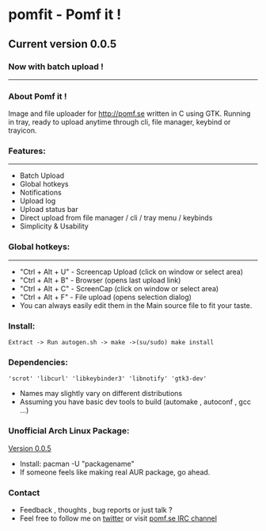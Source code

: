 # **pomfit - Pomf it !**
## Current version 0.0.5
### Now with batch upload !
------------------------
### About Pomf it !
Image and file uploader for http://pomf.se written in C using GTK.
Running in tray, ready to upload anytime through cli, file manager, keybind or trayicon.

### Features:
------------
* Batch Upload
* Global hotkeys
* Notifications
* Upload log
* Upload status bar
* Direct upload from file manager / cli / tray menu / keybinds
* Simplicity & Usability

### Global hotkeys:	
----------------
* "Ctrl + Alt + U" - Screencap Upload (click on window or select area)
* "Ctrl + Alt + B" - Browser (opens last upload link)
* "Ctrl + Alt + C" - ScreenCap (click on window or select area)
* "Ctrl + Alt + F" - File upload (opens selection dialog)
* You can always easily edit them in the Main source file to fit your taste.

### Install:
	Extract -> Run autogen.sh -> make ->(su/sudo) make install

### Dependencies:
	'scrot' 'libcurl' 'libkeybinder3' 'libnotify' 'gtk3-dev'
* Names may slightly vary on different distributions
* Assuming you have basic dev tools to build (automake , autoconf , gcc ...)

### Unofficial Arch Linux Package:
[Version 0.0.5](http://a.pomf.se/yapymy.tar.xz)
* Install: pacman -U "packagename"
* If someone feels like making real AUR package, go ahead.

### Contact
* Feedback , thoughts , bug reports or just talk ?
* Feel free to follow me on [twitter](https://twitter.com/Senketsu_Dev) or visit [pomf.se IRC channel](irc://irc.pomf.se#cute)
